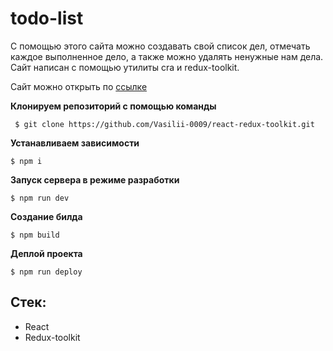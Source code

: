 # todo-list

С помощью этого сайта можно создавать свой список дел, отмечать каждое выполненное дело, а также можно удалять ненужные нам дела.
Сайт написан с помощью утилиты cra и redux-toolkit.

Сайт можно открыть по [ссылке](https://vasilii-0009.github.io/react-redux-toolkit/)

**Клонируем репозиторий c помощью команды**

```
 $ git clone https://github.com/Vasilii-0009/react-redux-toolkit.git
```

**Устанавливаем зависимости**

```
$ npm i
```

**Запуск сервера в режиме разработки**

```
$ npm run dev
```

**Создание билда**

```
$ npm build
```

**Деплой проекта**

```
$ npm run deploy
```

## Стек:

- React
- Redux-toolkit
